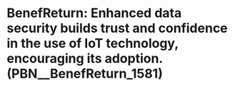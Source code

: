 # BenefReturn: __Enhanced data security builds trust and confidence in the use of IoT technology, encouraging its adoption.__ (PBN__BenefReturn_1581)


